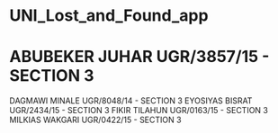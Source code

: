 # UNI_Lost_and_Found_app

# ABUBEKER JUHAR        UGR/3857/15     - SECTION 3
DAGMAWI MINALE        UGR/8048/14     - SECTION 3
EYOSIYAS BISRAT       UGR/2434/15     - SECTION 3
FIKIR TILAHUN         UGR/0163/15     - SECTION 3
MILKIAS WAKGARI       UGR/0422/15     - SECTION 3
